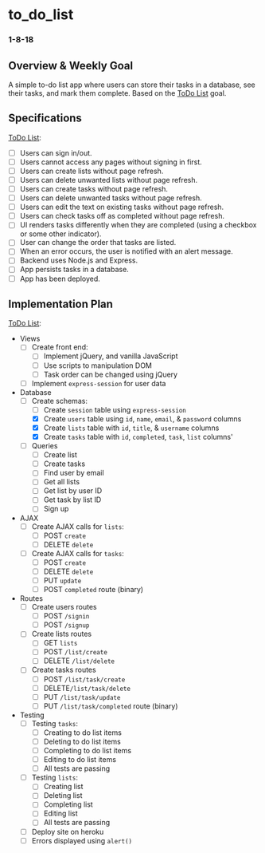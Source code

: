 # to_do_list
### 1-8-18

## Overview & Weekly Goal
A simple to-do list app where users can store their tasks in a database, see their tasks, and mark them complete. Based on the [ToDo List](https://curriculum.learnersguild.org/Phases/Practice/Modules/To-Do-List/) goal.

## Specifications
[ToDo List](https://curriculum.learnersguild.org/Phases/Practice/Modules/To-Do-List/):
  - [ ] Users can sign in/out.
  - [ ] Users cannot access any pages without signing in first.
  - [ ] Users can create lists without page refresh.
  - [ ] Users can delete unwanted lists without page refresh.
  - [ ] Users can create tasks without page refresh.
  - [ ] Users can delete unwanted tasks without page refresh.
  - [ ] Users can edit the text on existing tasks without page refresh.
  - [ ] Users can check tasks off as completed without page refresh.
  - [ ] UI renders tasks differently when they are completed (using a checkbox or some other indicator).
  - [ ] User can change the order that tasks are listed.
  - [ ] When an error occurs, the user is notified with an alert message.
  - [ ] Backend uses Node.js and Express.
  - [ ] App persists tasks in a database.
  - [ ] App has been deployed.

## Implementation Plan
[ToDo List](https://curriculum.learnersguild.org/Phases/Practice/Modules/To-Do-List/):
- Views
  - [ ] Create front end:
    - [ ] Implement jQuery, and vanilla JavaScript
    - [ ] Use scripts to manipulation DOM
    - [ ] Task order can be changed using jQuery
  - [ ] Implement `express-session` for user data
- Database
  - [ ] Create schemas:
    - [ ] Create `session` table using `express-session`
    - [x] Create `users` table using `id`, `name`, `email`, & `password` columns
    - [x] Create `lists` table with `id`, `title`, & `username` columns
    - [x] Create `tasks` table with `id`, `completed`, `task`, `list` columns'
  - [ ] Queries
    - [ ] Create list
    - [ ] Create tasks
    - [ ] Find user by email
    - [ ] Get all lists
    - [ ] Get list by user ID
    - [ ] Get task by list ID
    - [ ] Sign up

- AJAX
  - [ ] Create AJAX calls for `lists`:
    - [ ] POST `create`
    - [ ] DELETE `delete`
  - [ ] Create AJAX calls for `tasks`:
    - [ ] POST `create`
    - [ ] DELETE `delete`
    - [ ] PUT `update`
    - [ ] POST `completed` route (binary)

- Routes
  - [ ] Create users routes
    - [ ] POST `/signin`
    - [ ] POST `/signup`
  - [ ] Create lists routes
    - [ ] GET `lists`
    - [ ] POST `/list/create`
    - [ ] DELETE `/list/delete`
  - [ ] Create tasks routes
    - [ ] POST `/list/task/create`
    - [ ] DELETE`/list/task/delete`
    - [ ] PUT `/list/task/update`
    - [ ] PUT `/list/task/completed` route (binary)

- Testing
  - [ ] Testing `tasks`:
    - [ ] Creating to do list items
    - [ ] Deleting to do list items
    - [ ] Completing to do list items
    - [ ] Editing to do list items
    - [ ] All tests are passing
  - [ ] Testing `lists`:
    - [ ] Creating list
    - [ ] Deleting list
    - [ ] Completing list
    - [ ] Editing list
    - [ ] All tests are passing

  - [ ] Deploy site on heroku
  - [ ] Errors displayed using `alert()`

